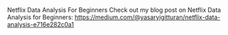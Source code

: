 Netflix Data Analysis For Beginners
Check out my blog post on Netflix Data Analysis for Beginners: https://medium.com/@yasaryigitturan/netflix-data-analysis-e716e282c0a1
